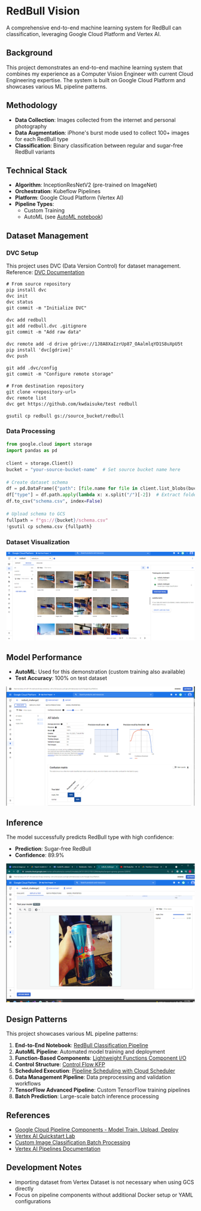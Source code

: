 # RedBull Vision

A comprehensive end-to-end machine learning system for RedBull can classification, leveraging Google Cloud Platform and Vertex AI.

## Background

This project demonstrates an end-to-end machine learning system that combines my experience as a Computer Vision Engineer with current Cloud Engineering expertise. The system is built on Google Cloud Platform and showcases various ML pipeline patterns.

## Methodology

- **Data Collection**: Images collected from the internet and personal photography
- **Data Augmentation**: iPhone's burst mode used to collect 100+ images for each RedBull type
- **Classification**: Binary classification between regular and sugar-free RedBull variants

## Technical Stack

- **Algorithm**: InceptionResNetV2 (pre-trained on ImageNet)
- **Orchestration**: Kubeflow Pipelines
- **Platform**: Google Cloud Platform (Vertex AI)
- **Pipeline Types**: 
  - Custom Training
  - AutoML (see [AutoML notebook](https://github.com/kwdaisuke/MLOps/blob/main/autoML_pipeline.ipynb))

## Dataset Management

### DVC Setup

This project uses DVC (Data Version Control) for dataset management. Reference: [DVC Documentation](https://dvc.org/doc/start/data-and-model-access)

```shell
# From source repository
pip install dvc
dvc init
dvc status
git commit -m "Initialize DVC"

dvc add redbull
git add redbull.dvc .gitignore
git commit -m "Add raw data"

dvc remote add -d drive gdrive://1J8A8XaIzrUp87_OAalmlqYD1S8uXpU5t
pip install 'dvc[gdrive]'
dvc push

git add .dvc/config
git commit -m "Configure remote storage"

# From destination repository
git clone <repository-url>
dvc remote list
dvc get https://github.com/kwdaisuke/test redbull

gsutil cp redbull gs://source_bucket/redbull
```

### Data Processing

```python
from google.cloud import storage
import pandas as pd

client = storage.Client()
bucket = "your-source-bucket-name"  # Set source bucket name here

# Create dataset schema
df = pd.DataFrame({"path": [file.name for file in client.list_blobs(bucket)]})
df["type"] = df.path.apply(lambda x: x.split("/")[-2])  # Extract folder name (e.g., sugar_free, normal)
df.to_csv("schema.csv", index=False)

# Upload schema to GCS
fullpath = f"gs://{bucket}/schema.csv"
!gsutil cp schema.csv {fullpath}
```

### Dataset Visualization

![Dataset Overview](image/dataset.png)

## Model Performance

- **AutoML**: Used for this demonstration (custom training also available)
- **Test Accuracy**: 100% on test dataset

![Performance Metrics](image/performance.png)

## Inference

The model successfully predicts RedBull type with high confidence:
- **Prediction**: Sugar-free RedBull
- **Confidence**: 89.9%

![Prediction Example](image/prediction.png)

## Design Patterns

This project showcases various ML pipeline patterns:

1. **End-to-End Notebook**: [RedBull Classification Pipeline](https://github.com/kwdaisuke/MLOps/blob/main/transfer_learning_custom_pipeline.ipynb)
2. **AutoML Pipeline**: Automated model training and deployment
3. **Function-Based Components**: [Lightweight Functions Component I/O](https://github.com/GoogleCloudPlatform/vertex-ai-samples/blob/master/notebooks/official/pipelines/lightweight_functions_component_io_kfp.ipynb)
4. **Control Structure**: [Control Flow KFP](https://github.com/GoogleCloudPlatform/vertex-ai-samples/blob/master/notebooks/official/pipelines/control_flow_kfp.ipynb)
5. **Scheduled Execution**: [Pipeline Scheduling with Cloud Scheduler](https://cloud.google.com/vertex-ai/docs/pipelines/schedule-cloud-scheduler)
6. **Data Management Pipeline**: Data preprocessing and validation workflows
7. **TensorFlow Advanced Pipeline**: Custom TensorFlow training pipelines
8. **Batch Prediction**: Large-scale batch inference processing

## References

- [Google Cloud Pipeline Components - Model Train, Upload, Deploy](https://github.com/GoogleCloudPlatform/vertex-ai-samples/blob/master/notebooks/official/pipelines/google_cloud_pipeline_components_model_train_upload_deploy.ipynb)
- [Vertex AI Quickstart Lab](https://github.com/GoogleCloudPlatform/training-data-analyst/blob/master/self-paced-labs/vertex-ai/vertex-ai-qwikstart/lab_exercise.ipynb)
- [Custom Image Classification Batch Processing](https://github.com/GoogleCloudPlatform/vertex-ai-samples/blob/master/notebooks/official/custom/sdk-custom-image-classification-batch.ipynb)
- [Vertex AI Pipelines Documentation](https://cloud.google.com/vertex-ai/docs/pipelines/notebooks)

## Development Notes

- Importing dataset from Vertex Dataset is not necessary when using GCS directly
- Focus on pipeline components without additional Docker setup or YAML configurations
